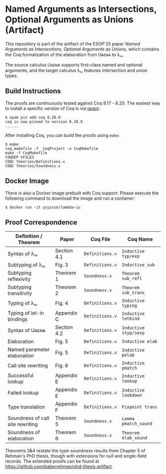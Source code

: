 # Named Arguments as Intersections, Optional Arguments as Unions (Artifact)

This repository is part of the artifact of the ESOP'25 paper *Named Arguments as Intersections, Optional Arguments as Unions*, which contains the Coq formalization of the elaboration from Uᴀᴇɴᴀ to λᵢᵤ.

The source calculus Uᴀᴇɴᴀ supports first-class named and optional arguments, and the target calculus λᵢᵤ features intersection and union types.

## Build Instructions

The proofs are continuously tested against Coq 8.17 - 8.20. The easiest way to install a specific version of Coq is via [opam](https://opam.ocaml.org/doc/Install.html):

```
$ opam pin add coq 8.20.0
coq is now pinned to version 8.20.0
......
```

After installing Coq, you can build the proofs using `make`:

```
$ make
coq_makefile -f _CoqProject -o CoqMakefile
make -f CoqMakefile
COQDEP VFILES
COQC theories/Definitions.v
COQC theories/Soundness.v
```

## Docker Image

There is also a Docker image prebuilt with Coq support. Please execute the following command to download the image and run a container:

```
$ docker run -it yzyzsun/lambda-iu
```

## Proof Correspondence

| Definition / Theorem             | Paper       | Coq File        | Coq Name              |
| -------------------------------- | ----------- | --------------- | --------------------- |
| Syntax of λᵢᵤ                    | Section 4.1 | `Definitions.v` | `Inductive typ/exp`   |
| Subtyping of λᵢᵤ                 | Fig. 3      | `Definitions.v` | `Inductive sub`       |
| Subtyping reflexivity            | Theorem 1   | `Soundness.v`   | `Theorem sub_refl`    |
| Subtyping transitivity           | Theorem 2   | `Soundness.v`   | `Theorem sub_trans`   |
| Typing of λᵢᵤ                    | Fig. 4      | `Definitions.v` | `Inductive typing`    |
| Typing of let-in bindings        | Appendix C  | `Definitions.v` | `Inductive letbind`   |
| Syntax of Uᴀᴇɴᴀ                  | Section 4.2 | `Definitions.v` | `Inductive styp/sexp` |
| Elaboration                      | Fig. 5      | `Definitions.v` | `Inductive elab`      |
| Named parameter elaboration      | Fig. 5      | `Definitions.v` | `Inductive pelab`     |
| Call site rewriting              | Fig. 6      | `Definitions.v` | `Inductive pmatch`    |
| Successful lookup                | Appendix E  | `Definitions.v` | `Inductive lookup`    |
| Failed lookup                    | Appendix E  | `Definitions.v` | `Inductive lookdown`  |
| Type translation                 | Appendix F  | `Definitions.v` | `Fixpoint trans`      |
| Soundness of call site rewriting | Theorem 5   | `Soundness.v`   | `Lemma pmatch_sound`  |
| Soundness of elaboration         | Theorem 6   | `Soundness.v`   | `Theorem elab_sound`  |

Theorems 3&4 restate the type-soundness results from Chapter 5 of Rehman's PhD thesis, though with extensions for null and single-field records. The extended proofs can be found at <https://github.com/baberrehman/phd-thesis-artifact>.
